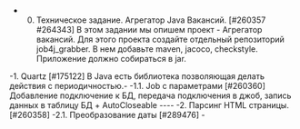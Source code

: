 - 0. Техническое задание. Агрегатор Java Вакансий. [#260357 #264343]
В этом задании мы опишем проект - Агрегатор вакансий.
Для этого проекта создайте отдельный репозиторий job4j_grabber.
В нем добавьте maven, jacoco, checkstyle.
Приложение должно собираться в jar.

-1. Quartz [#175122] В Java есть библиотека позволяющая делать действия с периодичностью.-
-1.1. Job c параметрами [#260360] Добавление подключение к БД, 
передача подключения в джоб, запись данных в таблицу БД + AutoCloseable ----
-2. Парсинг HTML страницы. [#260358]
-2.1. Преобразование даты [#289476] - 